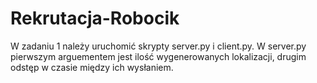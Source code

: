 # Rekrutacja-Robocik
W zadaniu 1 należy uruchomić skrypty server.py i client.py. W server.py pierwszym arguementem jest ilość wygenerowanych lokalizacji, drugim odstęp w czasie między ich wysłaniem.
